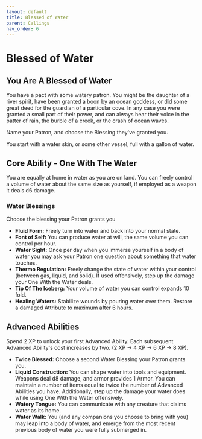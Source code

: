```yaml
---
layout: default
title: Blessed of Water
parent: Callings
nav_order: 6
---
```


# Blessed of Water

## You Are A Blessed of Water

You have a pact with some watery patron. You might be the daughter of a river spirit, have been granted a boon by an ocean goddess, or did some great deed for the guardian of a particular cove. In any case you were granted a small part of their power, and can always hear their voice in the patter of rain, the burble of a creek, or the crash of ocean waves.

Name your Patron, and choose the Blessing they've granted you.

You start with a water skin, or some other vessel, full with a gallon of water.

## Core Ability - One With The Water

You are equally at home in water as you are on land. You can freely control a volume of water about the same size as yourself, if employed as a weapon it deals d6 damage.

### Water Blessings

Choose the blessing your Patron grants you

* **Fluid Form:** Freely turn into water and back into your normal state.
* **Font of Self:** You can produce water at will, the same volume you can control per hour.
* **Water Sight:** Once per day when you immerse yourself in a body of water you may ask your Patron one question about something that water touches.
* **Thermo Regulation:** Freely change the state of water within your control (between gas, liquid, and solid). If used offensively, step up the damage your One With the Water deals.
* **Tip Of The Iceberg:** Your volume of water you can control expands 10 fold.
* **Healing Waters:** Stabilize wounds by pouring water over them. Restore a damaged Attribute to maximum after 6 hours.

## Advanced Abilities

Spend 2 XP to unlock your first Advanced Ability. Each subsequent Advanced Ability's cost increases by two. (2 XP → 4 XP → 6 XP → 8 XP).

* **Twice Blessed:** Choose a second Water Blessing your Patron grants you.
* **Liquid Construction:** You can shape water into tools and equipment. Weapons deal d8 damage, and armor provides 1 Armor. You can maintain a number of items equal to twice the number of Advanced Abilities you have. Additionally, step up the damage your water does while using One With the Water offensively. 
* **Watery Tongue:** You can communicate with any creature that claims water as its home.
* **Water Walk:** You (and any companions you choose to bring with you) may leap into a body of water, and emerge from the most recent previous body of water you were fully submerged in.
